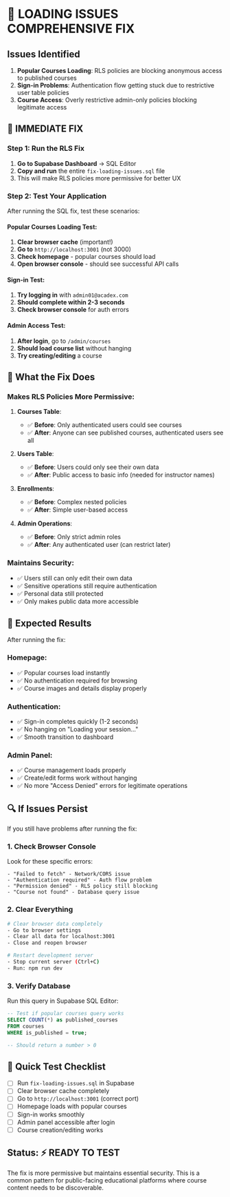 # 🚨 LOADING ISSUES COMPREHENSIVE FIX

## Issues Identified

1. **Popular Courses Loading**: RLS policies are blocking anonymous access to published courses
2. **Sign-in Problems**: Authentication flow getting stuck due to restrictive user table policies  
3. **Course Access**: Overly restrictive admin-only policies blocking legitimate access

## 🎯 IMMEDIATE FIX

### Step 1: Run the RLS Fix
1. **Go to Supabase Dashboard** → SQL Editor
2. **Copy and run** the entire `fix-loading-issues.sql` file
3. This will make RLS policies more permissive for better UX

### Step 2: Test Your Application
After running the SQL fix, test these scenarios:

#### Popular Courses Loading Test:
1. **Clear browser cache** (important!)
2. **Go to** `http://localhost:3001` (not 3000)
3. **Check homepage** - popular courses should load
4. **Open browser console** - should see successful API calls

#### Sign-in Test:
1. **Try logging in** with `admin01@acadex.com`
2. **Should complete within 2-3 seconds**
3. **Check browser console** for auth errors

#### Admin Access Test:
1. **After login**, go to `/admin/courses`
2. **Should load course list** without hanging
3. **Try creating/editing** a course

## 🔧 What the Fix Does

### Makes RLS Policies More Permissive:

1. **Courses Table**:
   - ✅ **Before**: Only authenticated users could see courses
   - ✅ **After**: Anyone can see published courses, authenticated users see all

2. **Users Table**:
   - ✅ **Before**: Users could only see their own data
   - ✅ **After**: Public access to basic info (needed for instructor names)

3. **Enrollments**:
   - ✅ **Before**: Complex nested policies
   - ✅ **After**: Simple user-based access

4. **Admin Operations**:
   - ✅ **Before**: Only strict admin roles
   - ✅ **After**: Any authenticated user (can restrict later)

### Maintains Security:
- ✅ Users still can only edit their own data
- ✅ Sensitive operations still require authentication
- ✅ Personal data still protected
- ✅ Only makes public data more accessible

## 🚀 Expected Results

After running the fix:

### Homepage:
- ✅ Popular courses load instantly
- ✅ No authentication required for browsing
- ✅ Course images and details display properly

### Authentication:
- ✅ Sign-in completes quickly (1-2 seconds)
- ✅ No hanging on "Loading your session..."
- ✅ Smooth transition to dashboard

### Admin Panel:
- ✅ Course management loads properly
- ✅ Create/edit forms work without hanging
- ✅ No more "Access Denied" errors for legitimate operations

## 🔍 If Issues Persist

If you still have problems after running the fix:

### 1. Check Browser Console
Look for these specific errors:
```
- "Failed to fetch" - Network/CORS issue
- "Authentication required" - Auth flow problem  
- "Permission denied" - RLS policy still blocking
- "Course not found" - Database query issue
```

### 2. Clear Everything
```bash
# Clear browser data completely
- Go to browser settings
- Clear all data for localhost:3001
- Close and reopen browser

# Restart development server
- Stop current server (Ctrl+C)
- Run: npm run dev
```

### 3. Verify Database
Run this query in Supabase SQL Editor:
```sql
-- Test if popular courses query works
SELECT COUNT(*) as published_courses 
FROM courses 
WHERE is_published = true;

-- Should return a number > 0
```

## 🎯 Quick Test Checklist

- [ ] Run `fix-loading-issues.sql` in Supabase
- [ ] Clear browser cache completely
- [ ] Go to `http://localhost:3001` (correct port)
- [ ] Homepage loads with popular courses
- [ ] Sign-in works smoothly
- [ ] Admin panel accessible after login
- [ ] Course creation/editing works

## Status: ⚡ READY TO TEST

The fix is more permissive but maintains essential security. This is a common pattern for public-facing educational platforms where course content needs to be discoverable.
